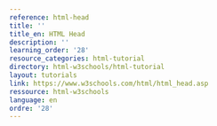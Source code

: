 ```yaml
---
reference: html-head
title: ''
title_en: HTML Head
description: ''
learning_order: '28'
resource_categories: html-tutorial
directory: html-w3schools/html-tutorial
layout: tutorials
link: https://www.w3schools.com/html/html_head.asp
ressource: html-w3schools
language: en
ordre: '28'
---
```

